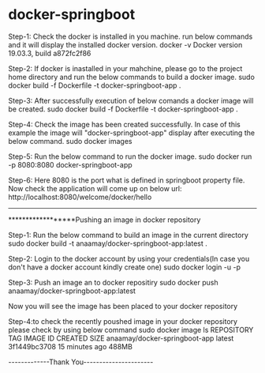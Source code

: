 # docker-springboot

Step-1: Check the docker is installed in you machine. run below commands and it will display the installed docker version.
  docker -v
Docker version 19.03.3, build a872fc2f86

Step-2: If docker is inastalled in your mahchine, please  go to the project home directory and run the below commands to 
build a docker image.
sudo docker build -f Dockerfile -t docker-springboot-app .

Step-3: After successfully execution of below comands a docker image will be created.
sudo docker build -f Dockerfile -t docker-springboot-app .

Step-4: Check the image has been created successfully. In case of this example the image will "docker-springboot-app" display
after executing the below command.
sudo docker images 

Step-5: Run the below command to run the docker image.
sudo docker run -p 8080:8080 docker-springboot-app 


Step-6: Here 8080 is the port what is defined in springboot property file. Now check the application will come up on below url:
http://localhost:8080/welcome/docker/hello

--------------------------------------- 

******************Pushing an image in docker repository

Step-1: Run the below command to build an image in the current directory
sudo docker build -t anaamay/docker-springboot-app:latest .

Step-2: Login to the docker account by using your credentials(In case you don't have a docker account kindly create one)
  sudo docker login  -u <username> -p <password>
  
Step-3: Push an image an to docker repositiry
sudo docker push anaamay/docker-springboot-app:latest

Now you will see the image has been placed to your docker repository


Step-4:to check the recently poushed image in your docker repository please check by using below command
sudo docker image ls
REPOSITORY                                      TAG                 IMAGE ID            CREATED             SIZE
anaamay/docker-springboot-app                   latest              3f1449bc3708        15 minutes ago      488MB

-------------Thank You----------------------  
  
